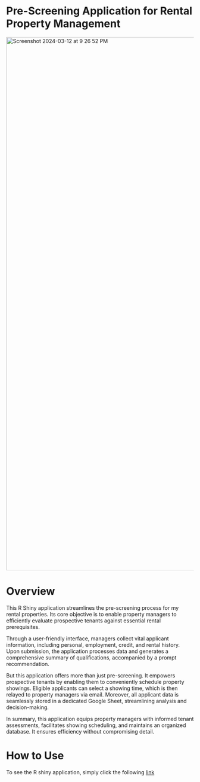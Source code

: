 # Pre-Screening Application for Rental Property Management

<img width="1427" alt="Screenshot 2024-03-12 at 9 26 52 PM" src="https://github.com/zoleak/PrescreenApp/assets/36116239/38beba60-2c5b-4015-9b7e-6abbc00ab655">


# Overview
This R Shiny application streamlines the pre-screening process for my rental properties. Its core objective is to enable property managers to efficiently evaluate prospective tenants against essential rental prerequisites.

Through a user-friendly interface, managers collect vital applicant information, including personal, employment, credit, and rental history. Upon submission, the application processes data and generates a comprehensive summary of qualifications, accompanied by a prompt recommendation.

But this application offers more than just pre-screening. It empowers prospective tenants by enabling them to conveniently schedule property showings. Eligible applicants can select a showing time, which is then relayed to property managers via email. Moreover, all applicant data is seamlessly stored in a dedicated Google Sheet, streamlining analysis and decision-making.

In summary, this application equips property managers with informed tenant assessments, facilitates showing scheduling, and maintains an organized database. It ensures efficiency without compromising detail.

# How to Use

To see the R shiny application, simply click the following [link](https://zoleak.shinyapps.io/PrescreenApp/)

